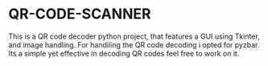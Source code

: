 # QR-CODE-SCANNER
This is a QR code decoder python project, that features a GUI using Tkinter, and image handling. For handiling the QR code decoding i opted for  pyzbar. Its a simple yet effective in decoding QR codes feel free to work on it.
